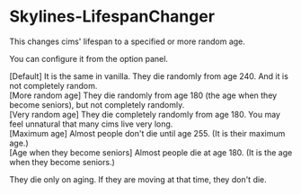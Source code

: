 # Skylines-LifespanChanger
This changes cims' lifespan to a specified or more random age.  
  
You can configure it from the option panel.  
  
[Default] It is the same in vanilla. They die randomly from age 240. And it is not completely random.  
[More random age] They die randomly from age 180 (the age when they become seniors), but not completely randomly.  
[Very random age] They die completely randomly from age 180. You may feel unnatural that many cims live very long.  
[Maximum age] Almost people don't die until age 255. (It is their maximum age.)  
[Age when they become seniors] Almost people die at age 180. (It is the age when they become seniors.)   
  
They die only on aging. If they are moving at that time, they don't die. 